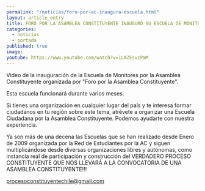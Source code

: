 ```yaml
---
permalink: "/noticias/foro-por-ac-inaugura-escuela.html"
layout: article_entry
title: FORO POR LA ASAMBLEA CONSTITUYENTE INAUGURÓ SU ESCUELA DE MONITORES.
categories: 
  - noticias
  - portada
published: true
image: 
youtube: https://www.youtube.com/watch?v=1LAZEsvcPmM
---
```


Video de la inauguración de la Escuela de Monitores por la Asamblea Constituyente organizada por "Foro por la Asamblea Constituyente".

Esta escuela funcionará durante varios meses.

Si tienes una organización en cualquier lugar del país y te interesa formar ciudadanos en tu región sobre este tema, atrévete a organizar una Escuela Ciudadana por la Asamblea Constituyente. Podemos ayudarte con nuestra experiencia.

Ya son más de una decena las Escuelas que se han realizado desde Enero de 2009 organizada por la Red de Estudiantes por la AC y siguen multiplicándose desde diversas organizaciones libres y autónomas, como instancia real de participación y construcción del VERDADERO PROCESO CONSTITUYENTE QUE NOS LLEVARÁ A LA CONVOCATORIA DE UNA ASAMBLEA CONSTITUYENTE!!!

procesoconstituyentechile@gmail.com
